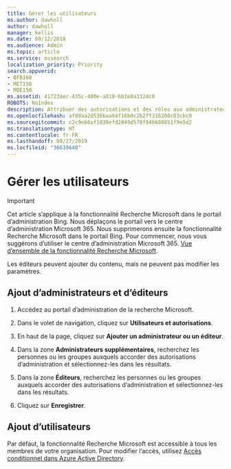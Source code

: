 ```yaml
---
title: Gérer les utilisateurs
ms.author: dawholl
author: dawholl
manager: kellis
ms.date: 09/12/2018
ms.audience: Admin
ms.topic: article
ms.service: mssearch
localization_priority: Priority
search.appverid:
- BFB160
- MET150
- MOE150
ms.assetid: 41723aec-435c-400e-a818-6b1e8a1324c0
ROBOTS: NoIndex
description: Attribuer des autorisations et des rôles aux administrateurs et aux éditeurs de la fonctionnalité Recherche Microsoft
ms.openlocfilehash: af89aa2d536baa64f16b0c2b2ff316200c83cbc0
ms.sourcegitcommit: c2c9e66af1038efd2849d578f846680851f9e5d2
ms.translationtype: HT
ms.contentlocale: fr-FR
ms.lasthandoff: 08/27/2019
ms.locfileid: "36639648"
---
```

# <a name="manage-users"></a>Gérer les utilisateurs

> [!IMPORTANT]
> Cet article s’applique à la fonctionnalité Recherche Microsoft dans le portail d’administration Bing. Nous déplaçons le portail vers le centre d’administration Microsoft 365. Nous supprimerons ensuite la fonctionnalité Recherche Microsoft dans le portail Bing. Pour commencer, nous vous suggérons d’utiliser le centre d’administration Microsoft 365. [Vue d’ensemble de la fonctionnalité Recherche Microsoft](overview-microsoft-search.md).
    
Les éditeurs peuvent ajouter du contenu, mais ne peuvent pas modifier les paramètres.
  
## <a name="add-admins-and-editors"></a>Ajout d’administrateurs et d’éditeurs

1. Accédez au portail d’administration de la recherche Microsoft.
    
2. Dans le volet de navigation, cliquez sur **Utilisateurs et autorisations**.
    
3. En haut de la page, cliquez sur **Ajouter un administrateur ou un éditeur**.
    
4. Dans la zone **Administrateurs supplémentaires**, recherchez les personnes ou les groupes auxquels accorder des autorisations d’administration et sélectionnez-les dans les résultats. 
    
5. Dans la zone **Éditeurs**, recherchez les personnes ou les groupes auxquels accorder des autorisations d’administration et sélectionnez-les dans les résultats. 
    
6. Cliquez sur **Enregistrer**.
    
## <a name="add-users"></a>Ajout d’utilisateurs

Par défaut, la fonctionnalité Recherche Microsoft est accessible à tous les membres de votre organisation. Pour modifier l’accès, utilisez [Accès conditionnel dans Azure Active Directory](https://docs.microsoft.com/fr-FR/azure/active-directory/conditional-access/overview).